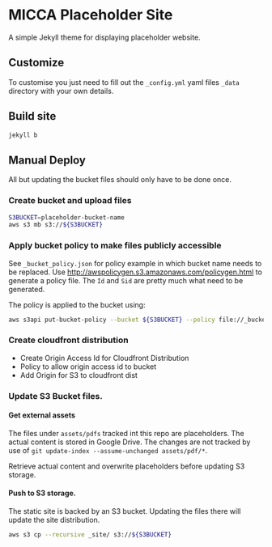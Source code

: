 # MICCA Placeholder Site

A simple Jekyll theme for displaying placeholder website.

## Customize
To customise you just need to fill out the `_config.yml` yaml files `_data` directory with your own details.

## Build site
```sh
jekyll b
```
## Manual Deploy
All but updating the bucket files should only have to be done once.

### Create bucket and upload files

```sh
S3BUCKET=placeholder-bucket-name
aws s3 mb s3://${S3BUCKET}
```
### Apply bucket policy to make files publicly accessible
See `_bucket_policy.json` for policy example in which bucket name needs to be replaced.
Use http://awspolicygen.s3.amazonaws.com/policygen.html to generate a policy file.
The `Id` and `Sid` are pretty much what need to be generated.


The policy is applied to the bucket using:
```sh
aws s3api put-bucket-policy --bucket ${S3BUCKET} --policy file://_bucket_policy.json
```

### Create cloudfront distribution
- Create Origin Access Id for Cloudfront Distribution
- Policy to allow origin access id to bucket
- Add Origin for S3 to cloudfront dist

### Update S3 Bucket files.

#### Get external assets
The files under `assets/pdfs` tracked int this repo are placeholders.
The actual content is stored in Google Drive.
The changes are not tracked by use of `git update-index --assume-unchanged assets/pdf/*`.

Retrieve actual content and overwrite placeholders before updating S3 storage.

#### Push to S3 storage.
The static site is backed by an S3 bucket.  Updating the files there will update the site distribution.

```sh
aws s3 cp --recursive _site/ s3://${S3BUCKET}
```

